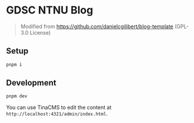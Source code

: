 # GDSC NTNU Blog

> Modified from https://github.com/danielcgilibert/blog-template (GPL-3.0 License)

## Setup

```bash
pnpm i
```

## Development

```bash
pnpm dev
```

You can use TinaCMS to edit the content at `http://localhost:4321/admin/index.html`.
